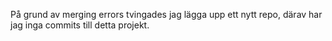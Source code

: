 På grund av merging errors tvingades jag lägga upp ett nytt repo, därav har jag inga commits till detta projekt.
